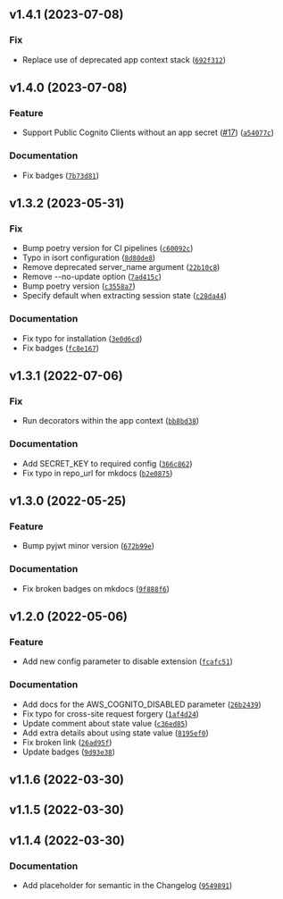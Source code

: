 <!--next-version-placeholder-->

## v1.4.1 (2023-07-08)
### Fix

* Replace use of deprecated app context stack ([`692f312`](https://github.com/mblackgeo/flask-cognito-lib/commit/692f312e5bb8f34080d44d2aed30ff43926a62b2))

## v1.4.0 (2023-07-08)
### Feature

* Support Public Cognito Clients without an app secret ([#17](https://github.com/mblackgeo/flask-cognito-lib/issues/17)) ([`a54077c`](https://github.com/mblackgeo/flask-cognito-lib/commit/a54077c34ff43c211bea1dcd836daecde58e4fee))

### Documentation

* Fix badges ([`7b73d81`](https://github.com/mblackgeo/flask-cognito-lib/commit/7b73d81f8329aaaa19a96d8282578f2055a962ec))

## v1.3.2 (2023-05-31)
### Fix

* Bump poetry version for CI pipelines ([`c60092c`](https://github.com/mblackgeo/flask-cognito-lib/commit/c60092c6d7a041e8fdb7be29fc770d652dfe98fc))
* Typo in isort configuration ([`8d80de8`](https://github.com/mblackgeo/flask-cognito-lib/commit/8d80de8858bafb298b94249dd4d5d4a80da11120))
* Remove deprecated server_name argument ([`22b10c8`](https://github.com/mblackgeo/flask-cognito-lib/commit/22b10c8e4dbcb66ae9d26f614c419208e9eed806))
* Remove --no-update option ([`7ad415c`](https://github.com/mblackgeo/flask-cognito-lib/commit/7ad415c98c1a25edebb3c9a87c7cfa8545b19a6f))
* Bump poetry version ([`c3558a7`](https://github.com/mblackgeo/flask-cognito-lib/commit/c3558a7ccfeafad6690520eb1f130860f9578296))
* Specify default when extracting session state ([`c28da44`](https://github.com/mblackgeo/flask-cognito-lib/commit/c28da44afaccbc6259f75edf407447afbbf3d12c))

### Documentation

* Fix typo for installation ([`3e0d6cd`](https://github.com/mblackgeo/flask-cognito-lib/commit/3e0d6cd1dfab4155c6682e5d0c34c429ef2a51be))
* Fix badges ([`fc8e167`](https://github.com/mblackgeo/flask-cognito-lib/commit/fc8e1674e8e0a90e2dcf6987d7b43634dd566f32))

## v1.3.1 (2022-07-06)
### Fix
* Run decorators within the app context ([`bb8bd38`](https://github.com/mblackgeo/flask-cognito-lib/commit/bb8bd381ef6a49d39f82babf8a86091e4cd557f3))

### Documentation
* Add SECRET_KEY to required config ([`366c862`](https://github.com/mblackgeo/flask-cognito-lib/commit/366c862f133ebf8f4c4908ded96fbd51ec4f8f4e))
* Fix typo in repo_url for mkdocs ([`b2e0875`](https://github.com/mblackgeo/flask-cognito-lib/commit/b2e08754914f4ffc28795d2288cd72feec858d7b))

## v1.3.0 (2022-05-25)
### Feature
* Bump pyjwt minor version ([`672b99e`](https://github.com/mblackgeo/flask-cognito-lib/commit/672b99eca5d2865ca96e064f21bda68378b25328))

### Documentation
* Fix broken badges on mkdocs ([`9f888f6`](https://github.com/mblackgeo/flask-cognito-lib/commit/9f888f6d37c22c4ac1bb2f96a11b6b69cf63f71f))

## v1.2.0 (2022-05-06)
### Feature
* Add new config parameter to disable extension ([`fcafc51`](https://github.com/mblackgeo/flask-cognito-lib/commit/fcafc510e80ee901885e324d180aed3529fbcdbc))

### Documentation
* Add docs for the AWS_COGNITO_DISABLED parameter ([`26b2439`](https://github.com/mblackgeo/flask-cognito-lib/commit/26b2439078cd9affd1d3fcdff54d195838a92af0))
* Fix typo for cross-site request forgery ([`1af4d24`](https://github.com/mblackgeo/flask-cognito-lib/commit/1af4d241d5b5a7ce8ccfba1748ba9fce06bf22d1))
* Update comment about state value ([`c36ed85`](https://github.com/mblackgeo/flask-cognito-lib/commit/c36ed85bdfdc8e3c866a1971c552c79ced9f1b9f))
* Add extra details about using state value ([`8195ef0`](https://github.com/mblackgeo/flask-cognito-lib/commit/8195ef03e75b39063a68996bdb31f0a8b0e9dd2c))
* Fix broken link ([`26ad95f`](https://github.com/mblackgeo/flask-cognito-lib/commit/26ad95fe2d74259857029fb4f34c45eb71f0f20a))
* Update badges ([`9d93e38`](https://github.com/mblackgeo/flask-cognito-lib/commit/9d93e38eefed0af8a24e167dfa9ad5139badc997))

## v1.1.6 (2022-03-30)


## v1.1.5 (2022-03-30)


## v1.1.4 (2022-03-30)
### Documentation
* Add placeholder for semantic in the Changelog ([`9549891`](https://github.com/mblackgeo/flask-cognito-lib/commit/9549891f0be93b8993b3c7643de8280de2d4f742))